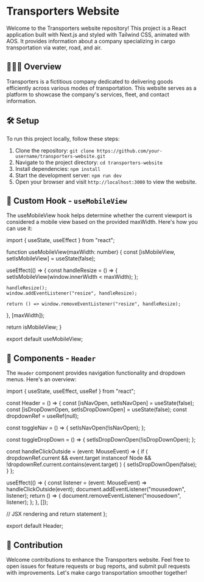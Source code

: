 # Transporters Website

Welcome to the Transporters website repository! This project is a React application built with Next.js and styled with Tailwind CSS, animated with AOS. It provides information about a company specializing in cargo transportation via water, road, and air. 

## 🚛🛫🚢 Overview

Transporters is a fictitious company dedicated to delivering goods efficiently across various modes of transportation. This website serves as a platform to showcase the company's services, fleet, and contact information.

## 🛠 Setup

To run this project locally, follow these steps:

1. Clone the repository: `git clone https://github.com/your-username/transporters-website.git`
2. Navigate to the project directory: `cd transporters-website`
3. Install dependencies: `npm install`
4. Start the development server: `npm run dev`
5. Open your browser and visit `http://localhost:3000` to view the website.

## 📱 Custom Hook - `useMobileView`

The useMobileView hook helps determine whether the current viewport is considered a mobile view based on the provided maxWidth. Here's how you can use it:


import { useState, useEffect } from "react";

function useMobileView(maxWidth: number) {
  const [isMobileView, setIsMobileView] = useState(false);

  useEffect(() => {
    const handleResize = () => {
      setIsMobileView(window.innerWidth < maxWidth);
    };

    handleResize();
    window.addEventListener("resize", handleResize);

    return () => window.removeEventListener("resize", handleResize);
  }, [maxWidth]);

  return isMobileView;
}

export default useMobileView;


## 🧭 Components - `Header`

The `Header` component provides navigation functionality and dropdown menus. Here's an overview:


import { useState, useEffect, useRef } from "react";

const Header = () => {
  const [isNavOpen, setIsNavOpen] = useState(false);
  const [isDropDownOpen, setIsDropDownOpen] = useState(false);
  const dropdownRef = useRef<HTMLLIElement>(null);

  const toggleNav = () => {
    setIsNavOpen(!isNavOpen);
  };

  const toggleDropDown = () => {
    setIsDropDownOpen(!isDropDownOpen);
  };

  const handleClickOutside = (event: MouseEvent) => {
    if (
      dropdownRef.current &&
      event.target instanceof Node &&
      !dropdownRef.current.contains(event.target)
    ) {
      setIsDropDownOpen(false);
    }
  };

  useEffect(() => {
    const listener = (event: MouseEvent) => handleClickOutside(event);
    document.addEventListener("mousedown", listener);
    return () => {
      document.removeEventListener("mousedown", listener);
    };
  }, []);

  // JSX rendering and return statement
};

export default Header;



## 📝 Contribution

Welcome contributions to enhance the Transporters website. Feel free to open issues for feature requests or bug reports, and submit pull requests with improvements. Let's make cargo transportation smoother together!
